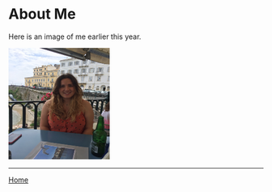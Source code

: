 # About Me 
<p>Here is an image of me earlier this year. </p>
<img src="images/IMG_1851.jpeg" alt="Image of Me" width="200" height="220">

<hr>

<a href="index.md">Home</a>
